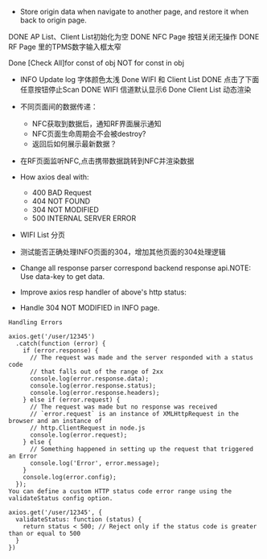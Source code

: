 - Store origin data when navigate to another page, and restore it when back to origin page.

DONE AP List、Client List初始化为空
DONE NFC Page 按钮关闭无操作
DONE RF Page 里的TPMS数字输入框太窄

Done [Check All]for const of obj NOT for const in obj

- INFO Update log 字体颜色太浅
Done WIFI 和 Client List
  DONE 点击了下面任意按钮停止Scan
  DONE WIFI 信道默认显示6
Done Client List 动态渲染

- 不同页面间的数据传递：
  - NFC获取到数据后，通知RF界面展示通知
  - NFC页面生命周期会不会被destroy?
  - 返回后如何展示最新数据？
- 在RF页面监听NFC,点击携带数据跳转到NFC并渲染数据

- How axios deal with:
  - 400 BAD Request
  - 404 NOT FOUND
  - 304 NOT MODIFIED
  - 500 INTERNAL SERVER ERROR


- WIFI List 分页
- 测试能否正确处理INFO页面的304，增加其他页面的304处理逻辑

- Change all response parser correspond backend response api.NOTE: Use data-key to get data.

- Improve axios resp handler of above's http status:
- Handle 304 NOT MODIFIED in INFO page.

```
Handling Errors

axios.get('/user/12345')
  .catch(function (error) {
    if (error.response) {
      // The request was made and the server responded with a status code
      // that falls out of the range of 2xx
      console.log(error.response.data);
      console.log(error.response.status);
      console.log(error.response.headers);
    } else if (error.request) {
      // The request was made but no response was received
      // `error.request` is an instance of XMLHttpRequest in the browser and an instance of
      // http.ClientRequest in node.js
      console.log(error.request);
    } else {
      // Something happened in setting up the request that triggered an Error
      console.log('Error', error.message);
    }
    console.log(error.config);
  });
You can define a custom HTTP status code error range using the validateStatus config option.

axios.get('/user/12345', {
  validateStatus: function (status) {
    return status < 500; // Reject only if the status code is greater than or equal to 500
  }
})
```


